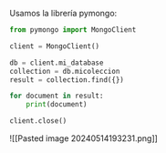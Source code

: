 Usamos la librería pymongo:
```python
from pymongo import MongoClient

client = MongoClient()

db = client.mi_database
collection = db.micoleccion
result = collection.find({})

for document in result:
    print(document)

client.close()
```
![[Pasted image 20240514193231.png]]
